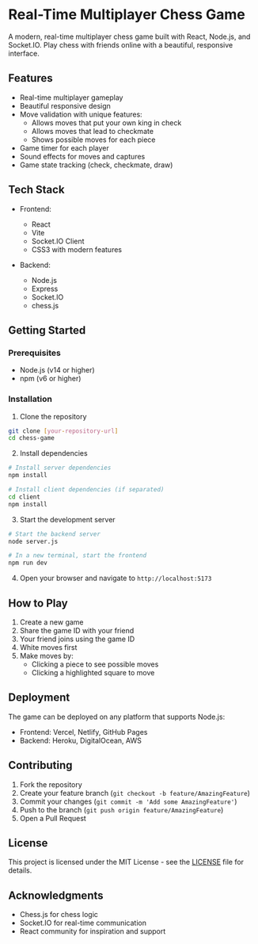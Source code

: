 # Real-Time Multiplayer Chess Game

A modern, real-time multiplayer chess game built with React, Node.js, and Socket.IO. Play chess with friends online with a beautiful, responsive interface.

## Features

- Real-time multiplayer gameplay
- Beautiful responsive design
- Move validation with unique features:
  - Allows moves that put your own king in check
  - Allows moves that lead to checkmate
  - Shows possible moves for each piece
- Game timer for each player
- Sound effects for moves and captures
- Game state tracking (check, checkmate, draw)

## Tech Stack

- Frontend:
  - React
  - Vite
  - Socket.IO Client
  - CSS3 with modern features

- Backend:
  - Node.js
  - Express
  - Socket.IO
  - chess.js

## Getting Started

### Prerequisites

- Node.js (v14 or higher)
- npm (v6 or higher)

### Installation

1. Clone the repository
```bash
git clone [your-repository-url]
cd chess-game
```

2. Install dependencies
```bash
# Install server dependencies
npm install

# Install client dependencies (if separated)
cd client
npm install
```

3. Start the development server
```bash
# Start the backend server
node server.js

# In a new terminal, start the frontend
npm run dev
```

4. Open your browser and navigate to `http://localhost:5173`

## How to Play

1. Create a new game
2. Share the game ID with your friend
3. Your friend joins using the game ID
4. White moves first
5. Make moves by:
   - Clicking a piece to see possible moves
   - Clicking a highlighted square to move

## Deployment

The game can be deployed on any platform that supports Node.js:
- Frontend: Vercel, Netlify, GitHub Pages
- Backend: Heroku, DigitalOcean, AWS

## Contributing

1. Fork the repository
2. Create your feature branch (`git checkout -b feature/AmazingFeature`)
3. Commit your changes (`git commit -m 'Add some AmazingFeature'`)
4. Push to the branch (`git push origin feature/AmazingFeature`)
5. Open a Pull Request

## License

This project is licensed under the MIT License - see the [LICENSE](LICENSE) file for details.

## Acknowledgments

- Chess.js for chess logic
- Socket.IO for real-time communication
- React community for inspiration and support
